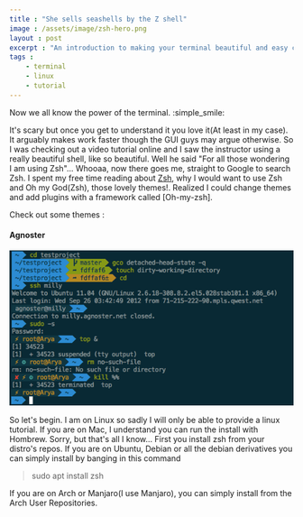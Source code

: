 ```yaml
---
title : "She sells seashells by the Z shell"
image : /assets/image/zsh-hero.png
layout : post
excerpt : "An introduction to making your terminal beautiful and easy cos well, we use the terminal a lot"
tags : 
    - terminal
    - linux 
    - tutorial
---
```

Now we all know the power of the terminal. :simple_smile:

It's scary but once you get to understand it you love it(At least in my case). It arguably makes work faster though the GUI guys may argue otherwise. So I was checking out a video tutorial online and I saw the instructor using a really beautiful shell, like so beautiful. Well he said "For all those wondering I am using Zsh"...
Whooaa, now there goes me, straight to Google to search Zsh. I spent my free time reading about [Zsh](https://en.wikipedia.org/wiki/Z_shell), why I would want to use Zsh and Oh my God(Zsh), those lovely themes!. Realized I could change themes and add plugins with a framework called [Oh-my-zsh]. 

Check out some themes : 

#### Agnoster
![Agnoster](/assets/image/agnoster-zsh.png)

So let's begin. I am on Linux so sadly I will only be able to provide a linux tutorial. If you are on Mac, I understand you can run the install with Hombrew. Sorry, but that's all I know...
First you install zsh from your distro's repos. If you are on Ubuntu, Debian or all the debian derivatives you can simply install by banging in this command

> sudo apt install zsh

If you are on Arch or Manjaro(I use Manjaro), you can simply install from the Arch User Repositories.





